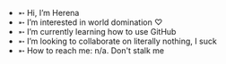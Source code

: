- ➵ Hi, I’m Herena
- ➵ I’m interested in world domination ♡
- ➵ I’m currently learning how to use GitHub
- ➵ I’m looking to collaborate on literally nothing, I suck
- ➵ How to reach me: n/a. Don't stalk me

<!---
herena786/herena786 is a ✨ special ✨ repository because its `README.md` (this file) appears on your GitHub profile.
You can click the Preview link to take a look at your changes.
--->
